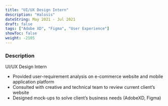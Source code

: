 ```yaml
---
title: "UI/UX Design Intern"
description: "Halosis"
dateString: May 2021 - Jul 2021
draft: false
tags: ["Adobe XD", "Figma", "User Experience"]
showToc: false
weight: -2105
---
```


### Description

UI/UX Design Intern

- Provided user-requirement analysis on e-commerce website and mobile application platform
- Consulted with creative and technical team to review current client’s website
- Designed mock-ups to solve client’s business needs (AdobeXD, Figma)
